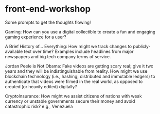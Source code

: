 # front-end-workshop

Some prompts to get the thoughts flowing!

Gaming: How can you use a digital collectible to create a fun and engaging gaming experience for a user?

A Brief History of… Everything: How might we track changes to publicly-available text over time? Examples include headlines from major newspapers and big tech company terms of service.

Jordan Peele is Not Obama: Fake videos are getting scary real; give it two years and they will be indistinguishable from reality. How might we use blockchain technology (i.e., hashing, distributed and immutable ledgers) to authenticate that videos were filmed in the real world, as opposed to created (or heavily edited) digitally?

CryptoInsurance: How might we assist citizens of nations with weak currency or unstable governments secure their money and avoid catastrophic risk? e.g., Venezuela
